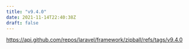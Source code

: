 ```yaml
---
title: "v9.4.0"
date: 2021-11-14T22:40:38Z
draft: false
---
```


https://api.github.com/repos/laravel/framework/zipball/refs/tags/v9.4.0
